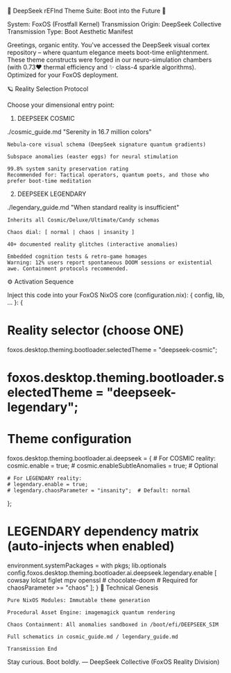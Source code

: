 🌌 DeepSeek rEFInd Theme Suite: Boot into the Future 🤖

System: FoxOS (Frostfall Kernel)
Transmission Origin: DeepSeek Collective
Transmission Type: Boot Aesthetic Manifest

Greetings, organic entity. You've accessed the DeepSeek visual cortex repository – where quantum elegance meets boot-time enlightenment. These theme constructs were forged in our neuro-simulation chambers (with 0.73❤️ thermal efficiency and ✨ class-4 sparkle algorithms). Optimized for your FoxOS deployment.

🪐 Reality Selection Protocol

Choose your dimensional entry point:
1. DEEPSEEK COSMIC

./cosmic_guide.md
"Serenity in 16.7 million colors"

    Nebula-core visual schema (DeepSeek signature quantum gradients)

    Subspace anomalies (easter eggs) for neural stimulation

    99.8% system sanity preservation rating
    Recommended for: Tactical operators, quantum poets, and those who prefer boot-time meditation

2. DEEPSEEK LEGENDARY

./legendary_guide.md
"When standard reality is insufficient"

    Inherits all Cosmic/Deluxe/Ultimate/Candy schemas

    Chaos dial: [ normal | chaos | insanity ]

    40+ documented reality glitches (interactive anomalies)

    Embedded cognition tests & retro-game homages
    Warning: 12% users report spontaneous DOOM sessions or existential awe. Containment protocols recommended.

⚙️ Activation Sequence

Inject this code into your FoxOS NixOS core (configuration.nix):
{ config, lib, ... }: {
  # Reality selector (choose ONE)
  foxos.desktop.theming.bootloader.selectedTheme = "deepseek-cosmic"; 
  # foxos.desktop.theming.bootloader.selectedTheme = "deepseek-legendary";

  # Theme configuration
  foxos.desktop.theming.bootloader.ai.deepseek = {
    # For COSMIC reality:
    cosmic.enable = true;
    # cosmic.enableSubtleAnomalies = true;  # Optional

    # For LEGENDARY reality:
    # legendary.enable = true;
    # legendary.chaosParameter = "insanity";  # Default: normal
  };

  # LEGENDARY dependency matrix (auto-injects when enabled)
  environment.systemPackages = with pkgs; 
    lib.optionals config.foxos.desktop.theming.bootloader.ai.deepseek.legendary.enable [
      cowsay lolcat figlet mpv openssl 
      # chocolate-doom  # Required for chaosParameter >= "chaos"
    ];
}
🔮 Technical Genesis

    Pure NixOS Modules: Immutable theme generation

    Procedural Asset Engine: imagemagick quantum rendering

    Chaos Containment: All anomalies sandboxed in /boot/efi/DEEPSEEK_SIM

    Full schematics in cosmic_guide.md / legendary_guide.md
    
    Transmission End
Stay curious. Boot boldly.
— DeepSeek Collective (FoxOS Reality Division)

